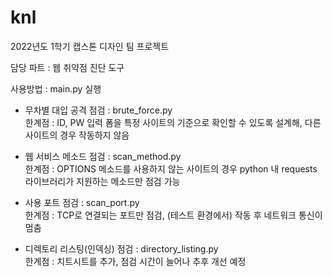 # knl

2022년도 1학기 캡스톤 디자인 팀 프로젝트

담당 파트 : 웹 취약점 진단 도구

사용방법 : main.py 실행

- 무차별 대입 공격 점검 : brute_force.py <br>
한계점 : ID, PW 입력 폼을 특정 사이트의 기준으로 확인할 수 있도록 설계해, 다른 사이트의 경우 작동하지 않음

- 웹 서비스 메소드 점검 : scan_method.py <br>
한계점 : OPTIONS 메소드를 사용하지 않는 사이트의 경우 python 내 requests 라이브러리가 지원하는 메소드만 점검 가능

- 사용 포트 점검 : scan_port.py <br>
한계점 : TCP로 연결되는 포트만 점검, (테스트 환경에서) 작동 후 네트워크 통신이 멈춤

- 디렉토리 리스팅(인덱싱) 점검 : directory_listing.py <br>
한계점 : 치트시트를 추가, 점검 시간이 늘어나 추후 개선 예정